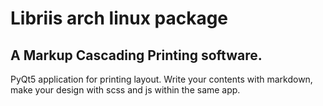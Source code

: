 Libriis arch linux package
============================

## A Markup Cascading Printing software.
PyQt5 application for printing layout. Write your contents with markdown, make your design with scss and js within the same app.
